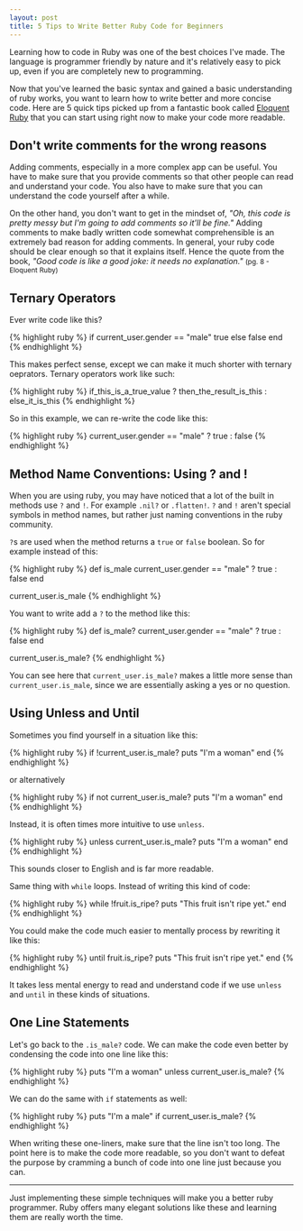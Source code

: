 ```yaml
---
layout: post
title: 5 Tips to Write Better Ruby Code for Beginners
---
```


<p>
  Learning how to code in Ruby was one of the best choices I've made. The language is programmer friendly by nature and it's relatively easy to pick up, even if you are completely new to programming.
</p>

<p>
  Now that you've learned the basic syntax and gained a basic understanding of ruby works, you want to learn how to write better and more concise code. Here are 5 quick tips picked up from a fantastic book called <a href="https://read.amazon.com/kp/embed?asin=B004MMEJ36&preview=newtab&linkCode=kpe&ref_=cm_sw_r_kb_dp_JqsYwb0AAT5XE" target="_blank">Eloquent Ruby</a> that you can start using right now to make your code more readable.
</p>

<h2>Don't write comments for the wrong reasons</h2>

<p>
  Adding comments, especially in a more complex app can be useful. You have to make sure that you provide comments so that other people can read and understand your code. You also have to make sure that you can understand the code yourself after a while.
</p>

<p>
  On the other hand, you don't want to get in the mindset of, <i>"Oh, this code is pretty messy but I'm going to add comments so it'll be fine."</i> Adding comments to make badly written code somewhat comprehensible is an extremely bad reason for adding comments. In general, your ruby code should be clear enough so that it explains itself. Hence the quote from the book, <i>"Good code is like a good joke: it needs no explanation."</i> <span style="font-size:12px;">(pg. 8 - Eloquent Ruby)</span>
</p>

<h2>Ternary Operators</h2>
<p>
  Ever write code like this?
</p>

{% highlight ruby %}
if current_user.gender == "male"
  true
else
  false
end
{% endhighlight %}

<p>
  This makes perfect sense, except we can make it much shorter with ternary oeprators. Ternary operators work like such:
</p>

{% highlight ruby %}
if_this_is_a_true_value ? then_the_result_is_this : else_it_is_this
{% endhighlight %}

<p>
   So in this example, we can re-write the code like this:
</p>

{% highlight ruby %}
current_user.gender == "male" ? true : false
{% endhighlight %}

<h2>Method Name Conventions: Using ? and !</h2>
<p>
  When you are using ruby, you may have noticed that a lot of the built in methods use <code>?</code> and <code>!</code>. For example <code>.nil?</code> or <code>.flatten!</code>. <code>?</code> and <code>!</code> aren't special symbols in method names, but rather just naming conventions in the ruby community.
</p>

<p>
  <code>?</code>s are used when the method returns a <code>true</code> or <code>false</code> boolean. So for example instead of this:
</p>

{% highlight ruby %}
def is_male
  current_user.gender == "male" ? true : false
end

current_user.is_male
{% endhighlight %}

<p>
  You want to write add a <code>?</code> to the method like this:
</p>

{% highlight ruby %}
def is_male?
  current_user.gender == "male" ? true : false
end

current_user.is_male?
{% endhighlight %}

<p>
  You can see here that <code>current_user.is_male?</code> makes a little more sense than <code>current_user.is_male</code>, since we are essentially asking a yes or no question.
</p>

<h2>Using Unless and Until</h2>
<p>
  Sometimes you find yourself in a situation like this:
</p>

{% highlight ruby %}
if !current_user.is_male?
  puts "I'm a woman"
end
{% endhighlight %}

<p>or alternatively</p>

{% highlight ruby %}
if not current_user.is_male?
  puts "I'm a woman"
end
{% endhighlight %}

<p>
  Instead, it is often times more intuitive to use <code>unless</code>.
</p>

{% highlight ruby %}
unless current_user.is_male?
  puts "I'm a woman"
end
{% endhighlight %}

<p>
  This sounds closer to English and is far more readable.
</p>

<p>
  Same thing with <code>while</code> loops. Instead of writing this kind of code:
</p>

{% highlight ruby %}
while !fruit.is_ripe?
  puts "This fruit isn't ripe yet."
end
{% endhighlight %}

<p>
  You could make the code much easier to mentally process by rewriting it like this:
</p>

{% highlight ruby %}
until fruit.is_ripe?
  puts "This fruit isn't ripe yet."
end
{% endhighlight %}

<p>
  It takes less mental energy to read and understand code if we use <code>unless</code> and <code>until</code> in these kinds of situations.
</p>

<h2>One Line Statements</h2>
<p>
  Let's go back to the <code>.is_male?</code> code. We can make the code even better by condensing the code into one line like this:
</p>

{% highlight ruby %}
puts "I'm a woman" unless current_user.is_male?
{% endhighlight %}

<p>
  We can do the same with <code>if</code> statements as well:
</p>

{% highlight ruby %}
puts "I'm a male" if current_user.is_male?
{% endhighlight %}

<p>
  When writing these one-liners, make sure that the line isn't too long. The point here is to make the code more readable, so you don't want to defeat the purpose by cramming a bunch of code into one line just because you can.
</p>

<hr>

<p>
  Just implementing these simple techniques will make you a better ruby programmer. Ruby offers many elegant solutions like these and learning them are really worth the time.
</p>
